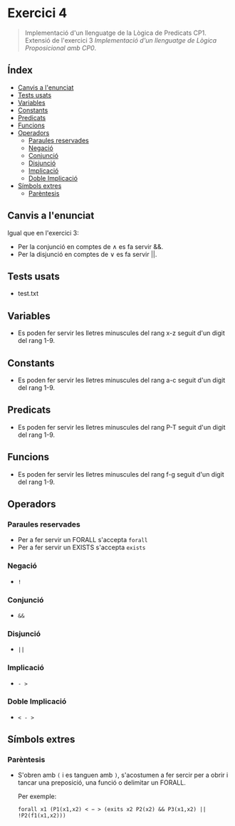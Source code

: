 # Exercici 4
> Implementació d'un llenguatge de la Lògica de Predicats CP1.
> Extensió de l'exercici 3 *Implementació d'un llenguatge de Lògica Proposicional amb CP0*.

## Índex
* [Canvis a l'enunciat](#canvis-a-lenunciat)
* [Tests usats](#tests-usats)
* [Variables](#variables)
* [Constants](#constants)
* [Predicats](#predicats)
* [Funcions](#funcions)
* [Operadors](#operadors)
  * [Paraules reservades](#paraules-reservades)
  * [Negació](#negació)
  * [Conjunció](#conjunció)
  * [Disjunció](#disjunció)
  * [Implicació](#implicació)
  * [Doble Implicació](#doble-implicació)
* [Símbols extres](#símbols-extres)
  * [Parèntesis](#parèntesis)

## Canvis a l'enunciat
Igual que en l'exercici 3:
- Per la conjunció en comptes de ∧ es fa servir &&.
- Per la disjunció en comptes de ∨ es fa servir ||.

## Tests usats
- test.txt

## Variables
- Es poden fer servir les lletres minuscules del rang x-z seguit d'un digit del rang 1-9.

## Constants
- Es poden fer servir les lletres minuscules del rang a-c seguit d'un digit del rang 1-9.

## Predicats
- Es poden fer servir les lletres minuscules del rang P-T seguit d'un digit del rang 1-9.

## Funcions
- Es poden fer servir les lletres minuscules del rang f-g seguit d'un digit del rang 1-9.

## Operadors
### Paraules reservades
- Per a fer servir un FORALL s'accepta `forall`
- Per a fer servir un EXISTS s'accepta `exists`

### Negació
- `!`

### Conjunció
- `&&`

### Disjunció
- `||`

### Implicació
- `- >`

### Doble Implicació
- `< - >`

## Símbols extres
### Parèntesis
- S'obren amb `(` i es tanguen amb `)`, s'acostumen a fer sercir per a obrir i tancar una preposició, una funció o delimitar un FORALL.

  Per exemple:
  
  `forall x1 (P1(x1,x2) < − > (exits x2 P2(x2) && P3(x1,x2) || !P2(f1(x1,x2)))`
